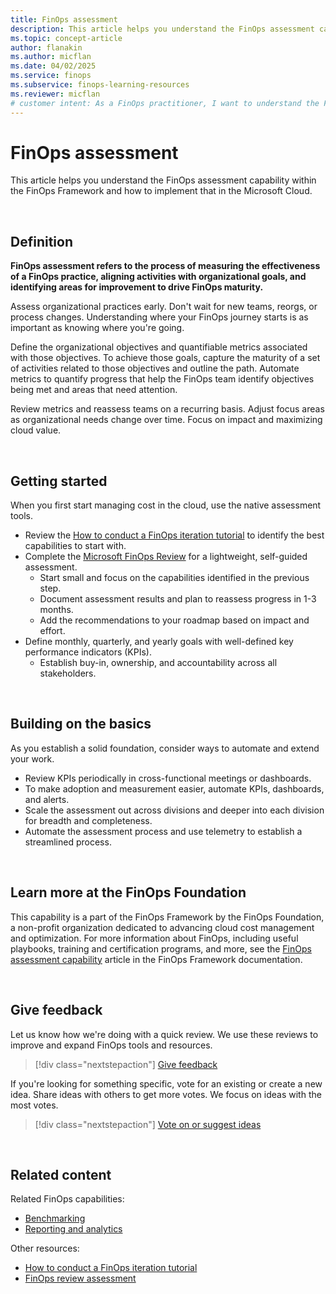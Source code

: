 ```yaml
---
title: FinOps assessment
description: This article helps you understand the FinOps assessment capability within the FinOps Framework and how to implement that in the Microsoft Cloud.
ms.topic: concept-article
author: flanakin
ms.author: micflan
ms.date: 04/02/2025
ms.service: finops
ms.subservice: finops-learning-resources
ms.reviewer: micflan
# customer intent: As a FinOps practitioner, I want to understand the FinOps assessment capability so that I can implement it in the Microsoft Cloud.
---
```


<!-- markdownlint-disable-next-line MD025 -->
# FinOps assessment

This article helps you understand the FinOps assessment capability within the FinOps Framework and how to implement that in the Microsoft Cloud.

<br>

## Definition

**FinOps assessment refers to the process of measuring the effectiveness of a FinOps practice, aligning activities with organizational goals, and identifying areas for improvement to drive FinOps maturity.**

Assess organizational practices early. Don't wait for new teams, reorgs, or process changes. Understanding where your FinOps journey starts is as important as knowing where you're going.

Define the organizational objectives and quantifiable metrics associated with those objectives. To achieve those goals, capture the maturity of a set of activities related to those objectives and outline the path. Automate metrics to quantify progress that help the FinOps team identify objectives being met and areas that need attention.

Review metrics and reassess teams on a recurring basis. Adjust focus areas as organizational needs change over time. Focus on impact and maximizing cloud value.

<br>

## Getting started

When you first start managing cost in the cloud, use the native assessment tools.

- Review the [How to conduct a FinOps iteration tutorial](../../conduct-iteration.md) to identify the best capabilities to start with.
- Complete the [Microsoft FinOps Review](/assessments/ad1c0f6b-396b-44a4-924b-7a4c778a13d3) for a lightweight, self-guided assessment.
  - Start small and focus on the capabilities identified in the previous step.
  - Document assessment results and plan to reassess progress in 1-3 months.
  - Add the recommendations to your roadmap based on impact and effort.
- Define monthly, quarterly, and yearly goals with well-defined key performance indicators (KPIs).
  - Establish buy-in, ownership, and accountability across all stakeholders.

<br>

## Building on the basics

As you establish a solid foundation, consider ways to automate and extend your work.

- Review KPIs periodically in cross-functional meetings or dashboards.
- To make adoption and measurement easier, automate KPIs, dashboards, and alerts.
- Scale the assessment out across divisions and deeper into each division for breadth and completeness.
- Automate the assessment process and use telemetry to establish a streamlined process.

<br>

## Learn more at the FinOps Foundation

This capability is a part of the FinOps Framework by the FinOps Foundation, a non-profit organization dedicated to advancing cloud cost management and optimization. For more information about FinOps, including useful playbooks, training and certification programs, and more, see the [FinOps assessment capability](https://www.finops.org/framework/capabilities/finops-assessment/) article in the FinOps Framework documentation.

<br>

## Give feedback

Let us know how we're doing with a quick review. We use these reviews to improve and expand FinOps tools and resources.

> [!div class="nextstepaction"]
> [Give feedback](https://portal.azure.com/#view/HubsExtension/InProductFeedbackBlade/extensionName/FinOpsToolkit/cesQuestion/How%20easy%20or%20hard%20is%20it%20to%20use%20FinOps%20toolkit%20tools%20and%20resources%3F/cvaQuestion/How%20valuable%20is%20the%20FinOps%20toolkit%3F/surveyId/FTK0.10/bladeName/Guide.Framework/featureName/Capabilities.Manage.Assessment)

If you're looking for something specific, vote for an existing or create a new idea. Share ideas with others to get more votes. We focus on ideas with the most votes.

> [!div class="nextstepaction"]
> [Vote on or suggest ideas](https://github.com/microsoft/finops-toolkit/issues?q=is%3Aissue+is%3Aopen+sort%3Areactions-%252B1-desc)

<br>

## Related content

Related FinOps capabilities:

- [Benchmarking](../quantify/benchmarking.md)
- [Reporting and analytics](../understand/reporting.md)

Other resources:

- [How to conduct a FinOps iteration tutorial](../../conduct-iteration.md)
- [FinOps review assessment](/assessments/ad1c0f6b-396b-44a4-924b-7a4c778a13d3)

<br>
